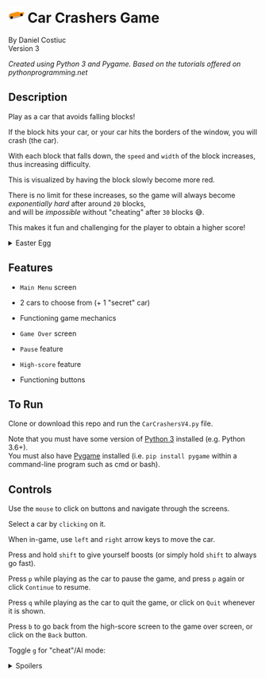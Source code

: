 # ![An orange car representing the game logo](https://github.com/dan440402/car-crashers/blob/master/icon.png "Game Logo")  Car Crashers Game
By Daniel Costiuc  
Version 3

_Created using Python 3 and Pygame.
Based on the tutorials offered on pythonprogramming.net_


Description
---------
Play as a car that avoids falling blocks!

If the block hits your car, or your car hits the borders of the window, you will crash (the car).

With each block that falls down, the `speed` and `width` of the block increases, thus increasing difficulty. 

This is visualized by having the block slowly become more red.

There is no limit for these increases, so the game will always become _exponentially hard_ after around `20` blocks,   
and will be _impossible_ without "cheating" after `30` blocks 😅.   

This makes it fun and challenging for the player to obtain a higher score!

<details>
  <summary> Easter Egg </summary>  
  It is also fun to test the "cheat"/AI mode and see the highest score that it can get. 
  
  <br> See the Controls section for more information.
</details>


Features
---------
- `Main Menu` screen

- 2 cars to choose from (+ 1 "secret" car)

- Functioning game mechanics

- `Game Over` screen

- `Pause` feature

- `High-score` feature

- Functioning buttons


To Run
---------
Clone or download this repo and run the `CarCrashersV4.py` file.  

Note that you must have some version of [Python 3](https://www.python.org/downloads/) installed (e.g. Python 3.6+).  
You must also have [Pygame](https://www.pygame.org/wiki/GettingStarted) installed (i.e. `pip install pygame` within a command-line program such as cmd or bash).


Controls
---------
Use the `mouse` to click on buttons and navigate through the screens.

Select a car by `clicking` on it.

When in-game, use `left` and `right` arrow keys to move the car.

Press and hold `shift` to give yourself boosts (or simply hold `shift` to always go fast).

Press `p` while playing as the car to pause the game, and press `p` again or click `Continue` to resume.

Press `q` while playing as the car to quit the game, or click on `Quit` whenever it is shown.

Press `b` to go back from the high-score screen to the game over screen, or click on the `Back` button.

Toggle `g` for "cheat"/AI mode:  
<details>
  <summary> Spoilers </summary>  
  
  <br> The game will be played for you through a basic AI, and you may find it hard to move the car manually while in this mode.
  <br> &nbsp;&nbsp;&nbsp;&nbsp; The original idea was to test the AI, though you can try to move it if you would like to.  
  
  Due to the nature of the game, you will still inevitably crash around a certain point even with the AI's help.
</details>
